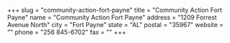 +++
slug = "community-action-fort-payne"
title = "Community Action Fort Payne"
name = "Community Action Fort Payne"
address = "1209 Forrest Avenue North"
city = "Fort Payne"
state = "AL"
postal = "35967"
website = ""
phone = "256 845-6702"
fax = ""
+++
